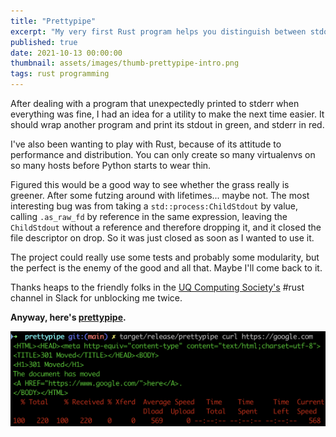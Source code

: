 ```yaml
---
title: "Prettypipe"
excerpt: "My very first Rust program helps you distinguish between stdout and stderr."
published: true
date: 2021-10-13 00:00:00
thumbnail: assets/images/thumb-prettypipe-intro.png
tags: rust programming
---
```


After dealing with a program that unexpectedly printed to stderr when everything was fine, I had an idea for a utility to make the next time easier. It should wrap another program and print its stdout in green, and stderr in red.

I've also been wanting to play with Rust, because of its attitude to performance and distribution. You can only create so many virtualenvs on so many hosts before Python starts to wear thin.

Figured this would be a good way to see whether the grass really is greener. After some futzing around with lifetimes... maybe not. The most interesting bug was from taking a `std::process:ChildStdout` by value, calling `.as_raw_fd` by reference in the same expression, leaving the `ChildStdout` without a reference and therefore dropping it, and it closed the file descriptor on drop. So it was just closed as soon as I wanted to use it.

The project could really use some tests and probably some modularity, but the perfect is the enemy of the good and all that. Maybe I'll come back to it.

Thanks heaps to the friendly folks in the [UQ Computing Society's](https://uqcs.org/) #rust channel in Slack for unblocking me twice.

**Anyway, here's [prettypipe](https://github.com/d-lord/prettypipe/).**

![Screenshot of a curl command, with stdout in green and stderr in red](/assets/images/prettypipe-full.png)
